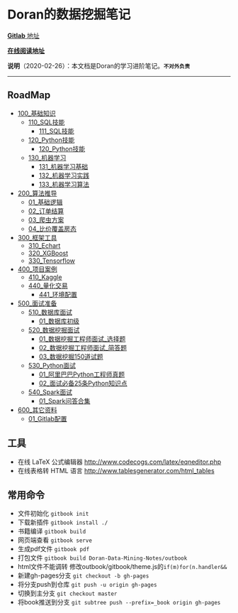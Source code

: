 Doran的数据挖掘笔记
===
[**Gitlab** 地址](https://github.com/DeryLiu/Doran-Data-Mining-Notes)

[**在线阅读地址**](https://deryliu.github.io/Doran-Data-Mining-Notes/)

**说明**（2020-02-26）：本文档是Doran的学习进阶笔记。**`不对外负责`**

---

## RoadMap
* [100_基础知识](100_基础知识/README.md)
   * [110_SQL技能](100_基础知识/110_SQL技能/README.md)
     - [111_SQL技能](100_基础知识/110_SQL技能/111_SQL技能.md)
   * [120_Python技能](100_基础知识/120_Python技能/README.md)
     - [120_Python技能](100_基础知识/120_Python技能/121_Python技能.md)
   * [130_机器学习](100_基础知识/130_机器学习/README.md)
     - [131_机器学习基础](100_基础知识/130_机器学习/131_机器学习基础.md)
     - [132_机器学习实践](100_基础知识/130_机器学习/132_机器学习实践.md)
     - [133_机器学习算法](100_基础知识/130_机器学习/133_机器学习算法.md)
* [200_算法推导](200_算法推导/README.md)
   * [01_基础逻辑](200_算法推导/01_基础逻辑.md)
   * [02_订单结算](200_算法推导/02_订单结算.md)
   * [03_爬虫方案](200_算法推导/03_爬虫方案.md)
   * [04_比价覆盖房态](200_算法推导/04_比价覆盖房态.md)
* [300_框架工具](300_框架工具/README.md)
   * [310_Echart](300_框架工具/310_Echart/README.md)
   * [320_XGBoost](300_框架工具/320_XGBoost/README.md)
   * [330_Tensorflow](300_框架工具/330_Tensorflow/README.md)
* [400_项目案例](400_项目案例/README.md)
   * [410_Kaggle](400_项目案例/410_Kaggle/README.md)
   * [440_量化交易](400_项目案例/440_量化交易/README.md)
     - [441_环境配置](400_项目案例/440_量化交易/441_环境配置.md)
* [500_面试准备](500_面试准备/README.md)
   * [510_数据库面试](500_面试准备/510_数据库面试/README.md)
     - [01_数据库初级](500_面试准备/510_数据库面试/01_数据库初级.md)
   * [520_数据挖掘面试](500_面试准备/520_数据挖掘面试/README.md)
     - [01_数据挖掘工程师面试_选择题](500_面试准备/520_数据挖掘面试/01_数据挖掘工程师面试_选择题.md)
     - [02_数据挖掘工程师面试_简答题](500_面试准备/520_数据挖掘面试/02_数据挖掘工程师面试_简答题.md)
     - [03_数据挖掘150道试题](500_面试准备/520_数据挖掘面试/03_数据挖掘150道试题.md)
   * [530_Python面试](500_面试准备/530_Python面试/README.md)
     - [01_阿里巴巴Python工程师真题](500_面试准备/530_Python面试/01_阿里巴巴Python工程师真题.md)
     - [02_面试必备25条Python知识点](500_面试准备/530_Python面试/02_面试必备25条Python知识点.md)
   * [540_Spark面试](500_面试准备/540_Spark面试/README.md)
     - [01_Spark问答合集](500_面试准备/540_Spark面试/01_Spark问答合集.md)
* [600_其它资料](600_其它资料/README.md)
   * [01_Gitlab配置](600_其它资料/01_Gitlab配置.md)

工具
---
- 在线 LaTeX 公式编辑器 http://www.codecogs.com/latex/eqneditor.php
- 在线表格转 HTML 语言 http://www.tablesgenerator.com/html_tables

常用命令
---
- 文件初始化 `gitbook init`
- 下载新插件 `gitbook install ./`
- 书籍编译 `gitbook build`
- 网页端查看 `gitbook serve`
- 生成pdf文件 `gitbook pdf`
- 打包文件 `gitbook build Doran-Data-Mining-Notes/outbook`
- html文件不能调转 修改outbook/gitbook/theme.js的`if(m)for(n.handler&&`
- 新建gh-pages分支 `git checkout -b gh-pages`
- 将分支push到仓库 `git push -u origin gh-pages`
- 切换到主分支 `git checkout master`
- 将book推送到分支 `git subtree push --prefix=_book origin gh-pages`
